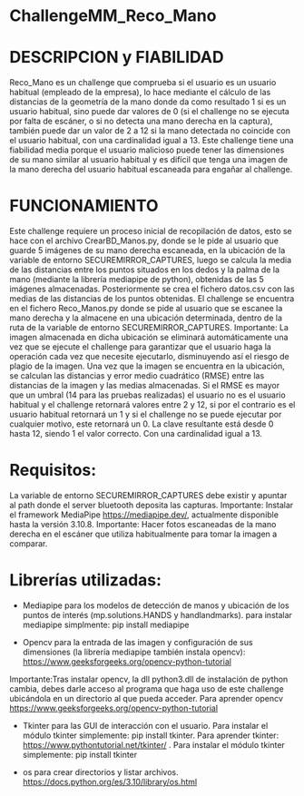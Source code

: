 # ChallengeMM_Reco_Mano

# DESCRIPCION y FIABILIDAD
Reco_Mano es un challenge que comprueba si el usuario es un usuario habitual (empleado de la empresa), lo hace mediante el cálculo de las distancias de la geometría de la mano donde da como resultado 1 si es un usuario habitual, sino puede dar valores de 0 (si el challenge no se ejecuta por falta de escáner, o si no detecta una mano derecha en la captura), también puede dar un valor de 2 a 12 si la mano detectada no coincide con el usuario habitual, con una cardinalidad igual a 13. Este challenge tiene una fiabilidad media porque el usuario malicioso puede tener las dimensiones de su mano similar al usuario habitual y es difícil que tenga una imagen de la mano derecha del usuario habitual escaneada para engañar al challenge. 

# FUNCIONAMIENTO
Este challenge requiere un proceso inicial de recopilación de datos, esto se hace con el archivo CrearBD_Manos.py, donde se le pide  al usuario que guarde 5 imágenes de su mano derecha escaneada, en la ubicación de la variable de entorno SECUREMIRROR_CAPTURES, luego se calcula la media de las distancias entre los puntos situados en los dedos y la palma de la mano (mediante la librería mediapipe de python), obtenidas de las 5 imágenes almacenadas. Posteriormente se crea el fichero datos.csv con las medias de las distancias de los puntos obtenidas.
El challenge se encuentra en el fichero Reco_Manos.py donde se pide al usuario que se escanee la mano derecha y la almacene en una ubicación determinada, dentro de la ruta de la variable de entorno SECUREMIRROR_CAPTURES. Importante: La imagen almacenada en dicha ubicación se eliminará automáticamente una vez que se ejecute el challenge para garantizar que el usuario haga la operación cada vez que necesite ejecutarlo, disminuyendo así el riesgo de plagio de la imagen.
Una vez que la imagen se encuentra en la ubicación, se calculan las distancias y error medio cuadrático (RMSE) entre las distancias de la imagen y las medias almacenadas. Si el RMSE es mayor que un umbral (14 para las pruebas realizadas) el usuario no es el usuario habitual y el challenge retornará valores entre 2 y 12, si por el contrario es el usuario  habitual retornará un 1 y si el challenge no se puede ejecutar por cualquier motivo, este retornará un 0. La clave resultante está desde 0 hasta 12,  siendo 1 el valor correcto. Con una cardinalidad igual a 13.


# Requisitos:
La variable de entorno SECUREMIRROR_CAPTURES debe existir y apuntar al path donde el server bluetooth deposita las capturas.
Importante: Instalar el framework MediaPipe https://mediapipe.dev/, actualmente disponible hasta la versión 3.10.8. 
Importante: Hacer fotos escaneadas de la mano derecha en el escáner que utiliza habitualmente para tomar la imagen a comparar. 

# Librerías utilizadas:

- Mediapipe para los modelos de detección de manos y ubicación de los puntos de interés (mp.solutions.HANDS y handlandmarks). para instalar mediapipe simplmente: pip install mediapipe

- Opencv para la entrada de las imagen y configuración de sus dimensiones  (la librería mediapipe también instala opencv): https://www.geeksforgeeks.org/opencv-python-tutorial
 
Importante:Tras instalar opencv, la dll python3.dll de instalación de python cambia, debes darle acceso al programa que haga uso de este challenge ubicándola en un directorio al que pueda acceder. Para aprender opencv https://www.geeksforgeeks.org/opencv-python-tutorial 

- Tkinter para las GUI de interacción con el usuario. Para instalar el módulo tkinter simplemente: pip install tkinter. Para aprender tkinter: https://www.pythontutorial.net/tkinter/ . Para instalar el módulo tkinter simplemente: pip install tkinter
 
- os para crear directorios y listar archivos. https://docs.python.org/es/3.10/library/os.html
